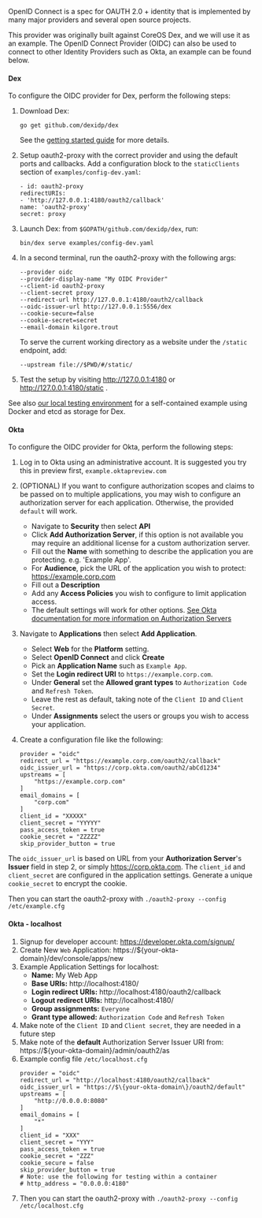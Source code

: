 OpenID Connect is a spec for OAUTH 2.0 + identity that is implemented by many major providers and several open source projects.

This provider was originally built against CoreOS Dex, and we will use it as an example.
The OpenID Connect Provider (OIDC) can also be used to connect to other Identity Providers such as Okta, an example can be found below.

#### Dex

To configure the OIDC provider for Dex, perform the following steps:

1. Download Dex:

    ```
    go get github.com/dexidp/dex
    ```

   See the [getting started guide](https://dexidp.io/docs/getting-started/) for more details.

2. Setup oauth2-proxy with the correct provider and using the default ports and callbacks. Add a configuration block to 
   the `staticClients` section of `examples/config-dev.yaml`:

    ```
    - id: oauth2-proxy
    redirectURIs:
    - 'http://127.0.0.1:4180/oauth2/callback'
    name: 'oauth2-proxy'
    secret: proxy
    ```

3. Launch Dex: from `$GOPATH/github.com/dexidp/dex`, run:

    ```
    bin/dex serve examples/config-dev.yaml
    ```

4. In a second terminal, run the oauth2-proxy with the following args:

    ```shell
    --provider oidc
    --provider-display-name "My OIDC Provider"
    --client-id oauth2-proxy
    --client-secret proxy
    --redirect-url http://127.0.0.1:4180/oauth2/callback
    --oidc-issuer-url http://127.0.0.1:5556/dex
    --cookie-secure=false
    --cookie-secret=secret
    --email-domain kilgore.trout
    ```

   To serve the current working directory as a website under the `/static` endpoint, add:

    ```shell
    --upstream file://$PWD/#/static/
    ```

5. Test the setup by visiting http://127.0.0.1:4180 or http://127.0.0.1:4180/static .

See also [our local testing environment](https://github.com/oauth2-proxy/oauth2-proxy/blob/master/contrib/local-environment) for a self-contained example using Docker and etcd as storage for Dex.

#### Okta

To configure the OIDC provider for Okta, perform the following steps:

1. Log in to Okta using an administrative account. It is suggested you try this in preview first, `example.oktapreview.com`
2. (OPTIONAL) If you want to configure authorization scopes and claims to be passed on to multiple applications,
   you may wish to configure an authorization server for each application. Otherwise, the provided `default` will work.
   * Navigate to **Security** then select **API**
   * Click **Add Authorization Server**, if this option is not available you may require an additional license for a custom 
     authorization server.
   * Fill out the **Name** with something to describe the application you are protecting. e.g. 'Example App'.
   * For **Audience**, pick the URL of the application you wish to protect: https://example.corp.com
   * Fill out a **Description**
   * Add any **Access Policies** you wish to configure to limit application access.
   * The default settings will work for other options.
     [See Okta documentation for more information on Authorization Servers](https://developer.okta.com/docs/guides/customize-authz-server/overview/)
3. Navigate to **Applications** then select **Add Application**.
   * Select **Web** for the **Platform** setting.
   * Select **OpenID Connect** and click **Create**
   * Pick an **Application Name** such as `Example App`.
   * Set the **Login redirect URI** to `https://example.corp.com`.
   * Under **General** set the **Allowed grant types** to `Authorization Code` and `Refresh Token`.
   * Leave the rest as default, taking note of the `Client ID` and `Client Secret`.
   * Under **Assignments** select the users or groups you wish to access your application.
4. Create a configuration file like the following:

    ```
    provider = "oidc"
    redirect_url = "https://example.corp.com/oauth2/callback"
    oidc_issuer_url = "https://corp.okta.com/oauth2/abCd1234"
    upstreams = [
        "https://example.corp.com"
    ]
    email_domains = [
        "corp.com"
    ]
    client_id = "XXXXX"
    client_secret = "YYYYY"
    pass_access_token = true
    cookie_secret = "ZZZZZ"
    skip_provider_button = true
    ```

The `oidc_issuer_url` is based on URL from your **Authorization Server**'s **Issuer** field in step 2, or simply 
https://corp.okta.com. The `client_id` and `client_secret` are configured in the application settings.
Generate a unique `cookie_secret` to encrypt the cookie.

Then you can start the oauth2-proxy with `./oauth2-proxy --config /etc/example.cfg`

#### Okta - localhost

1. Signup for developer account: https://developer.okta.com/signup/
2. Create New `Web` Application: https://$\{your-okta-domain\}/dev/console/apps/new
3. Example Application Settings for localhost:
    * **Name:** My Web App
    * **Base URIs:** http://localhost:4180/
    * **Login redirect URIs:** http://localhost:4180/oauth2/callback
    * **Logout redirect URIs:** http://localhost:4180/
    * **Group assignments:** `Everyone`
    * **Grant type allowed:** `Authorization Code` and `Refresh Token`
4. Make note of the `Client ID` and `Client secret`, they are needed in a future step
5. Make note of the **default** Authorization Server Issuer URI from: https://$\{your-okta-domain\}/admin/oauth2/as
6. Example config file `/etc/localhost.cfg`
    ```shell
    provider = "oidc"
    redirect_url = "http://localhost:4180/oauth2/callback"
    oidc_issuer_url = "https://$\{your-okta-domain\}/oauth2/default"
    upstreams = [
        "http://0.0.0.0:8080"
    ]
    email_domains = [
        "*"
    ]
    client_id = "XXX"
    client_secret = "YYY"
    pass_access_token = true
    cookie_secret = "ZZZ"
    cookie_secure = false
    skip_provider_button = true
    # Note: use the following for testing within a container
    # http_address = "0.0.0.0:4180"
    ```
7. Then you can start the oauth2-proxy with `./oauth2-proxy --config /etc/localhost.cfg`
